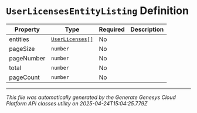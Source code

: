 # `UserLicensesEntityListing` Definition

| Property | Type | Required | Description |
|----------|------|----------|-------------|
| entities | [`UserLicenses[]`](userlicenses-definition.md) | No |  |
| pageSize | `number` | No |  |
| pageNumber | `number` | No |  |
| total | `number` | No |  |
| pageCount | `number` | No |  |

---

*This file was automatically generated by the Generate Genesys Cloud Platform API classes utility on 2025-04-24T15:04:25.779Z*